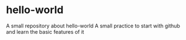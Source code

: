 # hello-world
A small repository about hello-world
A small practice to start with github and learn the basic features of it


